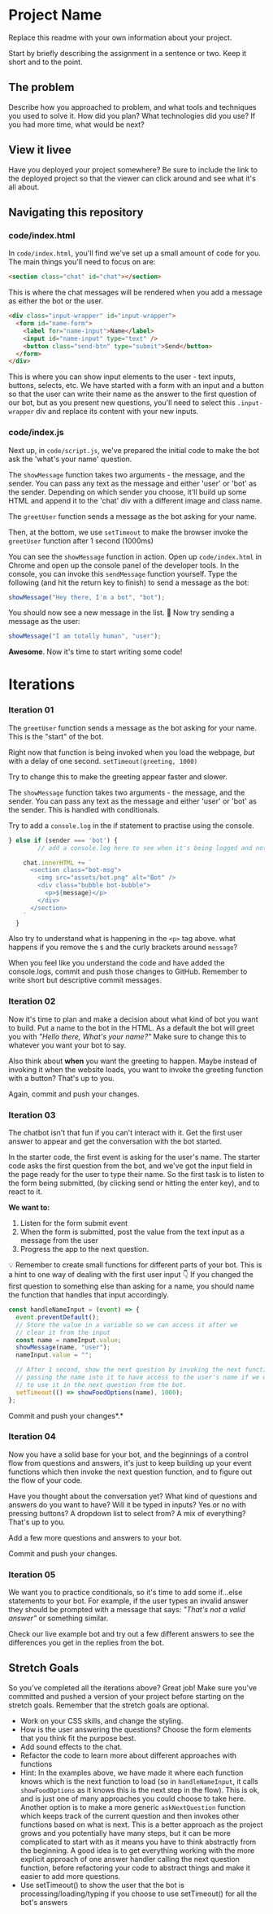 # Project Name

Replace this readme with your own information about your project.

Start by briefly describing the assignment in a sentence or two. Keep it short and to the point.

## The problem

Describe how you approached to problem, and what tools and techniques you used to solve it. How did you plan? What technologies did you use? If you had more time, what would be next?

## View it livee

Have you deployed your project somewhere? Be sure to include the link to the deployed project so that the viewer can click around and see what it's all about.

## Navigating this repository

### code/index.html

In `code/index.html`, you'll find we've set up a small amount of code for you. The main things you'll need to focus on are:

```html
<section class="chat" id="chat"></section>
```

This is where the chat messages will be rendered when you add a message as either the bot or the user.

```html
<div class="input-wrapper" id="input-wrapper">
  <form id="name-form">
    <label for="name-input">Name</label>
    <input id="name-input" type="text" />
    <button class="send-btn" type="submit">Send</button>
  </form>
</div>
```

This is where you can show input elements to the user - text inputs, buttons, selects, etc. We have started with a form with an input and a button so that the user can write their name as the answer to the first question of our bot, but as you present new questions, you'll need to select this `.input-wrapper` div and replace its content with your new inputs.

### code/index.js

Next up, in `code/script.js`, we've prepared the initial code to make the bot ask the 'what's your name' question.

The `showMessage` function takes two arguments - the message, and the sender. You can pass any text as the message and either 'user' or 'bot' as the sender. Depending on which sender you choose, it'll build up some HTML and append it to the 'chat' div with a different image and class name.

The `greetUser` function sends a message as the bot asking for your name.

Then, at the bottom, we use `setTimeout` to make the browser invoke the `greetUser` function after 1 second (1000ms)

You can see the `showMessage` function in action. Open up `code/index.html` in Chrome and open up the console panel of the developer tools. In the console, you can invoke this `sendMessage` function yourself. Type the following (and hit the return key to finish) to send a message as the bot:

```jsx
showMessage("Hey there, I'm a bot", "bot");
```

You should now see a new message in the list. 🙌 Now try sending a message as the user:

```jsx
showMessage("I am totally human", "user");
```

**Awesome**. Now it's time to start writing some code!

# Iterations

### Iteration 01

The `greetUser` function sends a message as the bot asking for your name. This is the "start" of the bot.

Right now that function is being invoked when you load the webpage, _but_ with a delay of one second. `setTimeout(greeting, 1000)`

Try to change this to make the greeting appear faster and slower.

The `showMessage` function takes two arguments - the message, and the sender. You can pass any text as the message and either 'user' or 'bot' as the sender. This is handled with conditionals.

Try to add a `console.log` in the if statement to practise using the console.

```jsx
} else if (sender === 'bot') {
		// add a console.log here to see when it's being logged and not

    chat.innerHTML += `
      <section class="bot-msg">
        <img src="assets/bot.png" alt="Bot" />
        <div class="bubble bot-bubble">
          <p>${message}</p>
        </div>
      </section>
    `
  }
```

Also try to understand what is happening in the `<p>` tag above. what happens if you remove the `$` and the curly brackets around `message`?

When you feel like you understand the code and have added the console.logs, commit and push those changes to GitHub. Remember to write short but descriptive commit messages.

### Iteration 02

Now it's time to plan and make a decision about what kind of bot you want to build. Put a name to the bot in the HTML. As a default the bot will greet you with _"Hello there, What's your name?"_ Make sure to change this to whatever you want your bot to say.

Also think about **when** you want the greeting to happen. Maybe instead of invoking it when the website loads, you want to invoke the greeting function with a button? That's up to you.

Again, commit and push your changes.

### Iteration 03

The chatbot isn't that fun if you can't interact with it. Get the first user answer to appear and get the conversation with the bot started.

In the starter code, the first event is asking for the user's name. The starter code asks the first question from the bot, and we've got the input field in the page ready for the user to type their name. So the first task is to listen to the form being submitted, (by clicking send or hitting the enter key), and to react to it.

**We want to:**

1. Listen for the form submit event
2. When the form is submitted, post the value from the text input as a message from the user
3. Progress the app to the next question.

<aside>
💡 Remember to create small functions for different parts of your bot. This is a hint to one way of dealing with the first user input 👇 If you changed the first question to something else than asking for a name, you should name the function that handles that input accordingly.

</aside>

```jsx
const handleNameInput = (event) => {
  event.preventDefault();
  // Store the value in a variable so we can access it after we
  // clear it from the input
  const name = nameInput.value;
  showMessage(name, "user");
  nameInput.value = "";

  // After 1 second, show the next question by invoking the next function.
  // passing the name into it to have access to the user's name if we want
  // to use it in the next question from the bot.
  setTimeout(() => showFoodOptions(name), 1000);
};
```

Commit and push your changes*.*

### Iteration 04

Now you have a solid base for your bot, and the beginnings of a control flow from questions and answers, it's just to keep building up your event functions which then invoke the next question function, and to figure out the flow of your code.

Have you thought about the conversation yet? What kind of questions and answers do you want to have? Will it be typed in inputs? Yes or no with pressing buttons? A dropdown list to select from? A mix of everything? That's up to you.

Add a few more questions and answers to your bot.

Commit and push your changes.

### Iteration 05

We want you to practice conditionals, so it's time to add some if...else statements to your bot. For example, if the user types an invalid answer they should be prompted with a message that says: _"That's not a valid answer"_ or something similar.

Check our live example bot and try out a few different answers to see the differences you get in the replies from the bot.

## Stretch Goals

So you’ve completed all the iterations above? Great job! Make sure you've committed and pushed a version of your project before starting on the stretch goals. Remember that the stretch goals are optional.

- Work on your CSS skills, and change the styling.
- How is the user answering the questions? Choose the form elements that you think fit the purpose best.
- Add sound effects to the chat.
- Refactor the code to learn more about different approaches with functions
- Hint:
  In the examples above, we have made it where each function knows which is the next function to load (so in `handleNameInput`, it calls `showFoodOptions` as it knows this is the next step in the flow). This is ok, and is just one of many approaches you could choose to take here.
  Another option is to make a more generic `askNextQuestion` function which keeps track of the current question and then invokes other functions based on what is next. This is a better approach as the project grows and you potentially have many steps, but it can be more complicated to start with as it means you have to think abstractly from the beginning.
  A good idea is to get everything working with the more explicit approach of one answer handler calling the next question function, before refactoring your code to abstract things and make it easier to add more questions.
- Use setTimeout() to show the user that the bot is processing/loading/typing if you choose to use setTimeout() for all the bot's answers
